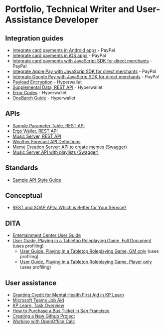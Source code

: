 # Portfolio, Technical Writer and User-Assistance Developer

## Integration guides
* [Integrate card payments in Android apps](https://github.com/devonapple/Technical-Writing-Portfolio/blob/master/docs/Sample_DevonApple_PayPal_Android_20240307.pdf) - PayPal
* [Integrate card payments in iOS apps](https://github.com/devonapple/Technical-Writing-Portfolio/blob/master/docs/Sample_DevonApple_PayPal_iOS_20240307.pdf) - PayPal
* [Integrate card payments with JavaScript SDK for direct merchants](https://github.com/devonapple/Technical-Writing-Portfolio/blob/master/docs/Sample_DevonApple_PayPal_AXO_v2_20240307.pdf) - PayPal
* [Integrate Apple Pay with JavaScrip SDK for direct merchants](https://github.com/devonapple/Technical-Writing-Portfolio/blob/master/docs/Sample_DevonApple_PayPal_ApplePay_20240307.pdf) - PayPal
* [Integrate Google Pay with JavaScrip SDK for direct merchants](https://github.com/devonapple/Technical-Writing-Portfolio/blob/master/docs/Sample_DevonApple_PayPal_GooglePay_20240307.pdf) - PayPal
* [Payload Encryption](https://github.com/devonapple/Technical-Writing-Portfolio/blob/master/docs/Sample_DevonApple_Hyperwallet_PayloadEncryption_20240307.pdf) - Hyperwallet
* [Supplemental Data, REST API](https://github.com/devonapple/Technical-Writing-Portfolio/blob/master/docs/Sample_DevonApple_Hyperwallet_SupplementalData_20240307.pdf) - Hyperwallet
* [Error Codes](https://github.com/devonapple/Technical-Writing-Portfolio/blob/master/docs/Sample_DevonApple_Hyperwallet_ErrorHandling_20240307.pdf) - Hyperwallet
* [OneBatch Guide](https://github.com/devonapple/Technical-Writing-Portfolio/blob/master/docs/Sample_DevonApple_Hyperwallet_OneBatchGuide_20240307.pdf) - Hyperwallet

## APIs
* [Sample Parameter Table, REST API](https://github.com/devonapple/Technical-Writing-Portfolio/blob/master/docs/Sample_Parameter_Table.md)
* [Ergo Wallet, REST API](https://github.com/devonapple/ergo_wiki/blob/master/Ergo-REST-API_temp.md)
* [Music Server, REST API](https://github.com/devonapple/Technical-Writing-Portfolio/blob/master/docs/Sample_DevonApple_MusicAPI_20190606.pdf)
* [Weather Forecast API Definitions](https://github.com/devonapple/Technical-Writing-Portfolio/blob/master/docs/Sample_DevonApple_forecast.md)
* [Meme Creation Server: API to create memes (Swagger)](https://app.swaggerhub.com/apis/devonapple/meme-meister/0.1.0)
* [Music Server API with playlists (Swagger)](https://app.swaggerhub.com/apis/devonapple/music-api/0.3.0)

## Standards
* [Sample API Style Guide](https://github.com/devonapple/Technical-Writing-Portfolio/blob/master/docs/Sample_style_guide.md)

## Conceptual
* [REST and SOAP APIs: Which is Better for Your Service?](https://github.com/devonapple/Technical-Writing-Portfolio/blob/master/docs/Sample_DevonApple_REST_vs_SOAP.md)

## DITA
* [Entertainment Center User Guide](https://github.com/devonapple/JPDocu-TechnicalWriting-20190731/blob/master/docs/DITA_Assignment_20190806.pdf "Entertainment Center User Guide")
* [User Guide, Playing in a Tabletop Roleplaying Game, Full Document](https://github.com/devonapple/Technical-Writing-Portfolio/blob/master/docs/userguide_TTRPG_fullprint_20190830.pdf) (uses profiling)
    * [User Guide, Playing in a Tabletop Roleplaying Game, GM only](https://github.com/devonapple/Technical-Writing-Portfolio/blob/master/docs/userguide_TTRPG_GMonly_20190830.pdf) (uses profiling)
    * [User Guide, Playing in a Tabletop Roleplaying Game, Player only](https://github.com/devonapple/Technical-Writing-Portfolio/blob/master/docs/userguide_TTRPG_playeronly_20190830.pdf) (uses profiling)

## User assistance
* [Granting Credit for Mental Health First Aid in KP Learn](https://github.com/devonapple/Technical-Writing-Portfolio/blob/master/docs/Sample_DevonApple_KPLearn_AwardCreditMHFA_20220322.pdf "Granting Credit for Mental Health First Aid in KP Learn")
* [Microsoft Teams Job Aid](https://github.com/devonapple/Technical-Writing-Portfolio/blob/master/docs/Sample_DevonApple_MicrosoftTeamsJobAid_20190610.pdf "Microsoft Teams Job Aid")
* [KP Learn, Task Overview](https://github.com/devonapple/Technical-Writing-Portfolio/blob/master/docs/Sample_DevonApple_KPLearn_TaskOverview_20190726.pdf "KP Learn, Task Overview")
* [How to Purchase a Bus Ticket in San Francisco](https://github.com/devonapple/JPDocu-TechnicalWriting-20190731/wiki/How-to-Purchase-a-Bus-Ticket-in-San-Francisco "How to Purchase a Bus Ticket in San Francisco")
* [Creating a New Github Project](https://github.com/devonapple/JPDocu-TechnicalWriting-20190731/wiki/Creating-a-new-Github-project "Creating a New Github Project")
* [Working with OpenOffice Calc](https://github.com/devonapple/Technical-Writing-Portfolio/wiki/Working-with-OpenOffice-Calc "Working with OpenOffice Calc")
